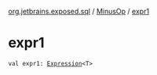 [org.jetbrains.exposed.sql](../index.md) / [MinusOp](index.md) / [expr1](.)

# expr1

`val expr1: `[`Expression`](../-expression/index.md)`<T>`